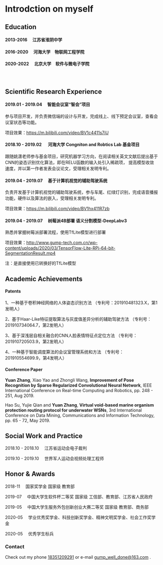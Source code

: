 # Introdction on myself

## Education


#### 2013-2016  &emsp;江苏省淮阴中学

#### 2016-2020  &emsp;河海大学&emsp;物联网工程学院

#### 2020-2022  &emsp;北京大学&emsp;软件与微电子学院

###### &emsp;

## Scientific Research Experience

#### 2019.01 - 2019.04   &emsp;智能会议室“智会”项目

参与项目开发，并负责微信端的设计与开发，完成线上、线下预定会议室，查看会议室状态等功能。

项目效果：https://m.bilibili.com/video/BV1c4411s7iU 
    
#### 2018.10 - 2019.02   &emsp; 河海大学 Congniton and Robtics Lab 基金项目

跟随姚潇老师参与基金项目，研究机器学习方向，在阅读相关英文文献后提出基于CNN的姿态识别优化算法，即在RELU函数的输入处引入稀疏项， 提高模型收敛速度，并以第一作者发表会议论文，受理相关发明专利。
    
#### 2019.04 - 2019.07   &emsp;基于计算机视觉的辅助驾驶系统

负责开发基于计算机视觉的辅助驾驶系统，参与车尾、红绿灯识别，完成语音播报功能，硬件以及算法的嵌入，受理相关发明专利。 

项目效果：https://m.bilibili.com/video/BV1hx411R7zb

#### 2019.04 - 2019.07   &emsp;树莓派4B部署 语义分割模型-DeepLabv3  

熟悉并掌握树莓派部署流程，使用TfLite模型进行部署 

项目效果：http://www.gump-tech.com.cn/wp-content/uploads/2020/03/TensorFlow-Lite-RPi-64-bit-SegmentationResult.mp4 

注：是直接使用已转换好的TfLite模型

## Academic Achievements


#### Patents   

1、一种基于卷积神经网络的人体姿态识别方法 （专利号：201910481323.X，第1发明人） 

2、基于Haar-Like特征提取算法与灰度值差异分析的辅助驾驶方法 （专利号：201910734064.7，第2发明人） 

3、基于深浅层自相关融合的CNN人脸表情特征点定位方法 （专利号：201910720503.9，第2发明人）

4、一种基于智能调度算法的会议室管理系统和方法 （专利号：201910554699.9，第4发明人） 

#### Conference Paper 

**Yuan Zhang**, Xiao Yao and Zhongli Wang, **Improvement of Pose Recognition by Sparse Regularized Convolutional Neural Network**, IEEE International Conference on Real-time Computing and Robotics, pp. 248 - 251, Aug 2019.

Hao Su, Yujie Qian and **Yuan Zhang**, **Virtual void-based marine organism protection routing protocol for underwater WSNs**,  3rd International Conference on Data Mining, Communications and  Information Technology, pp. 65 - 72, May 2019.

## Social Work and Practice

2018.10 - 2018.10   &emsp;江苏省运动会电子裁判 

2019.10 - 2019.10   &emsp;世界军人运动会视频处理工程师

## Honor & Awards

2018-11  &emsp;国家奖学金 国家级 教育部

2019-07  &emsp;中国大学生软件杯二等奖 国家级 工信部、教育部、江苏省人民政府

2019-05  &emsp;中国大学生服务外包创新创业大赛二等奖 国家级 教育部、商务部

2020-05  &emsp;学业优秀奖学金、科技创新奖学金、精神文明奖学金、社会工作奖学金

2020-05  &emsp;优秀学生标兵



### Contact

Check out my phone [18351209291](https://help.github.com/categories/github-pages-basics/) or e-mail [gump_well_done@163.com](https://github.com/contact) .
